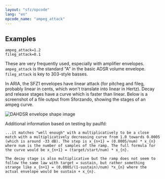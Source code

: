 ```yaml
---
layout: "sfz/opcode"
lang: "en"
opcode_name: "ampeg_attack"
---
```

## Examples

```
ampeg_attack=1.2
fileg_attack=0.1
```

These are very frequently used, especially with amplifier envelopes.
`ampeg_attack` is the standard "A" in the basic ADSR volume envelope.
`fileg_attack` is key to 303-style basses.

In ARIA, the SFZ1 envelopes have linear attack (for pitcheg and fileg,
probably linear in cents, which won't translate into linear in Hertz).
Decay and release stages have a curve which is faster than linear.
Below is a screenshot of a file output from Sforzando, showing the
stages of an ampeg curve.

<img src="{{ '/assets/img/ampeg_attack.jpg' | relative_url }}" class="img-fluid" alt="DAHDSR envelope shape image">

Additional information based on testing by paulfd:

```
...it matches "well enough" with a multiplicatively to be a close match with a multiplicatively decreasing curve from 1.0 towards 0.0005 (which is around -33 dB). The step is x_{n+1} = (0.0005/num) * x_{n} where num is the number of samples of the ramp. The full formula for the curve would be x_{n+1} = (target/start/num) * x_{n}.

The decay stage is also multiplicative but the ramp does not seem to follow the same law with target = sustain, but rather something strange like x_{n+1} = (0.0005/(1-sustain)/num) *x_{n} where the actual envelope would be sustain + x_{n}.
```
